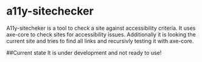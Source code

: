 # a11y-sitechecker

A11y-sitecheker is a tool to check a site against accessibility criteria. It uses axe-core to check sites for accessibility issues.
Additionally it is looking the current site and tries to find all links and recursivly testing it with axe-core.

##Current state
It is under development and not ready to use!
